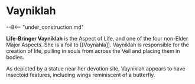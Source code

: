 # Vayniklah

--8<-- "under_construction.md"

**Life-Bringer Vayniklah** is the Aspect of Life, and one of the four non-Elder Major Aspects. She is a foil to [[Voynahla]]. Vayniklah is responsible for the creation of life, pulling in souls from across the Veil and placing them in bodies.

As depicted by a statue near her devotion site, Vayniklah appears to have insectoid features, including wings reminiscent of a butterfly.

